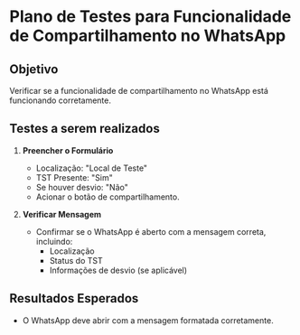 # Plano de Testes para Funcionalidade de Compartilhamento no WhatsApp

## Objetivo
Verificar se a funcionalidade de compartilhamento no WhatsApp está funcionando corretamente.

## Testes a serem realizados

1. **Preencher o Formulário**
   - Localização: "Local de Teste"
   - TST Presente: "Sim"
   - Se houver desvio: "Não"
   - Acionar o botão de compartilhamento.

2. **Verificar Mensagem**
   - Confirmar se o WhatsApp é aberto com a mensagem correta, incluindo:
     - Localização
     - Status do TST
     - Informações de desvio (se aplicável)

## Resultados Esperados
- O WhatsApp deve abrir com a mensagem formatada corretamente.
